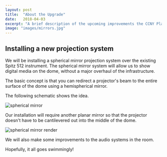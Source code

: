 ```yaml
---
layout: post
title:  "About the Upgrade"
date:   2018-04-03
excerpt: "A brief description of the upcoming improvements the CCNY Planetarium"
image: "images/mirrors.jpg"
---
```


## Installing a new projection system

We will be installing a spherical mirror projection system over the existing Spitz 512 instrument. The spherical mirror system will allow us to show digital media on the dome, without a major overhaul of the infrastructure.

The basic concept is that you can redirect a projector's beam to the entire surface of the dome using a hemispherical mirror.

The following schematic shows the idea.

![spherical mirror]({{site.baseurl}}/images/spherical-mirror-schematic.png)

Our installation will require another planar mirror so that the projector doesn't have to be cantilevered out into the middle of the dome.

![spherical mirror render]({{site.baseurl}}/images/spherical-mirror-render.png)

We will also make some improvements to the audio systems in the room. 

Hopefully, it all goes swimmingly!
